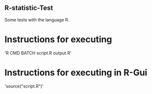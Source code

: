 ## R-statistic-Test
Some tests with the language R.
# Instructions for executing 
'R CMD BATCH script.R output.R'
# Instructions for executing in R-Gui
'source("script.R")'
